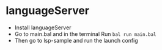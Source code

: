 # languageServer

- Install languageServer
- Go to main.bal and in the terminal Run `bal run main.bal`
- Then go to lsp-sample and run the launch config 
